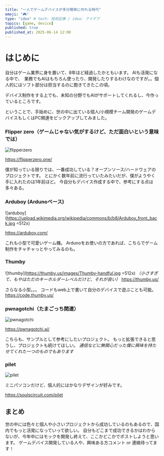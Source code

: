 ```yaml
---
title: "一人でゲームデバイスが多分簡単に作れる時代"
emoji: "🎮"
type: "idea" # tech: 技術記事 / idea: アイデア
topics: [game, device]
published: true
published_at: 2025-06-14 12:00
---
```


# はじめに
自分はゲーム業界に身を置いて、8年ほど経過したかともいます。
AIも活発になる中で、　業務でもAIはもちろん使ったり、開発したりするわけなのですが。。個人的にはソフト部分は担当するのに飽きてきたこの頃。

デバイス制作をする上でも、未知の分野でもAIがサポートしてくれるし、今作っているところです。

ということで、手始めに、世の中に出ている個人/小規模チーム開発のゲームデバイスもしくはPC関連をピックアップしてみました。

### Flipper zero（ゲームじゃない気がするけど、ただ面白いという意味では）
![flipperzero](https://shop.flipperzero.one/cdn/shop/products/top.png?v=1671722838)

https://flipperzero.one/

僕が知っている限りでは、一番成功している？オープンソース/ハードウェアのプロジェクトです。
とにかく数年前に流行っていたみたいだが、僕がようやく手に入れたのは1年前ほど。
今自分もデバイス作成する中で、参考にする点は多々ある。


### Arduboy (Ardunoベース)
![arduboy](https://upload.wikimedia.org/wikipedia/commons/b/b8/Arduboy_front_back.jpg =512x)

https://arduboy.com/

これも小型で可愛いゲーム機。
Ardunoをお使いの方であれば、こちらでゲーム制作をチャチャっとやってみるのも。


### Thumby
![thumby](https://thumby.us/images/Thumby-handful.jpg =512x)
*（小さすぎて、もやはただのキーホルダーレベルだけど、それが良い）*
https://thumby.us/


さらなる小型。。。
コードもweb上で書いて自分のデバイスで遊ぶことも可能。
https://code.thumby.us/

### pwnagotchi（たまごっち関連）
![pwnagotchi](https://camo.githubusercontent.com/ed0d31b0dc77ffd366258eb2fecba4f4362a52e84eeef33a37b4d527840b00d4/68747470733a2f2f692e696d6775722e636f6d2f5836384758726e2e706e67)

https://pwnagotchi.ai/

こちらも、サンプルとして参考にしたいプロジェクト。
もっと拡張できると思うし、プロジェクトも続けてほしい。
*通信などに無関心だった僕に興味を持たせてくれた一つのものでもあります*


### pilet
![pilet](https://soulscircuit.com/images/pilet-5-mini-computer-b.jpg)

ミニパソコンだけど、個人的にはかなりデザインが好みです。

https://soulscircuit.com/pilet


## まとめ
世の中には色々と個人や小さいプロジェクトから成功しているのもあるので、国内でもっと活発になっていって欲しい。
自分もどこまで成功できるかはわからないが、今年中にはモックを開発し終えて、ここかどこかでポストしようと思います。
ゲームデバイス開発している人や、興味ある方コメント or 連絡待ってます！